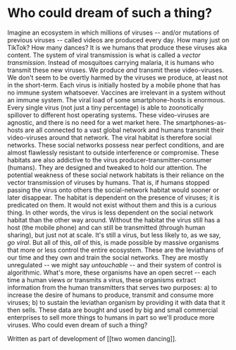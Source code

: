 # Who could dream of such a thing?

Imagine an ecosystem in which millions of viruses -- and/or mutations of previous viruses -- called videos are produced every day. How many just on TikTok? How many dances? It is we humans that produce these viruses aka content. The system of viral transmission is what is called a _vector transmission_. Instead of mosquitoes carrying malaria, it is humans who transmit these new viruses. We produce _and_ transmit these video-viruses. We don't seem to be overtly harmed by the viruses we produce, at least not in the short-term. Each virus is initially hosted by a mobile phone that has no immune system whatsoever. Vaccines are irrelevant in a system without an immune system. The viral load of some smartphone-hosts is enormous. Every single virus (not just a tiny percentage) is able to zoonotically spillover to different host operating systems. These video-viruses are agnostic, and there is no need for a wet market here. The smartphones-as-hosts are all connected to a vast global network and humans transmit their video-viruses around that network. The viral habitat is therefore social networks. These social networks possess near perfect conditions, and are almost flawlessly resistant to outside interference or compromise. These habitats are also addictive to the virus producer-transmitter-consumer (humans). They are designed and tweaked to hold our attention. The potential weakness of these social network habitats is their reliance on the vector transmission of viruses by humans. That is, if humans stopped passing the virus onto others the social-network habitat would sooner or later disappear. The habitat is dependent on the presence of viruses; it is predicated on them. It would not exist without them and this is a curious thing. In other words, the virus is less dependent on the social network habitat than the other way around. Without the habitat the virus still has a host (the mobile phone) and can still be transmitted (through human sharing), but just not at scale. It's still a virus, but less likely to, as we say, _go viral_. But all of this, _all_ of this, is made possible by massive organisms that more or less control the entire ecosystem. These are the leviathans of our time and they own and train the social networks. They are mostly unregulated -- we might say _untouchable_ -- and their system of control is algorithmic. What's more, these organisms have an open secret -- each time a human views or transmits a virus, these organisms extract information from the human transmitters that serves two purposes: a) to increase the desire of humans to produce, transmit and consume more viruses; b) to sustain the leviathan organism by providing it with data that it then sells. These data are bought and used by big and small commercial enterprises to sell more things to humans in part so we'll produce more viruses. Who could even dream of such a thing?

Written as part of development of [[two women dancing]].